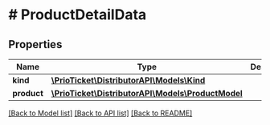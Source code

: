 # # ProductDetailData

## Properties

Name | Type | Description | Notes
------------ | ------------- | ------------- | -------------
**kind** | [**\PrioTicket\DistributorAPI\Models\Kind**](Kind.md) |  |
**product** | [**\PrioTicket\DistributorAPI\Models\ProductModel**](ProductModel.md) |  |

[[Back to Model list]](../../README.md#models) [[Back to API list]](../../README.md#endpoints) [[Back to README]](../../README.md)
